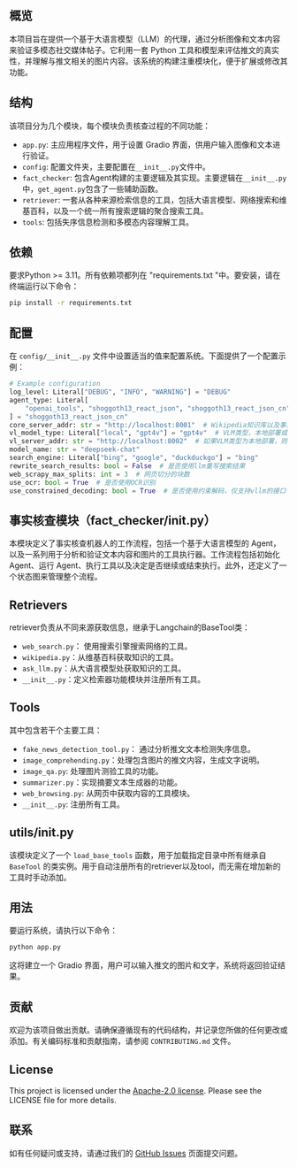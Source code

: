 ## 概览

本项目旨在提供一个基于大语言模型（LLM）的代理，通过分析图像和文本内容来验证多模态社交媒体帖子。它利用一套 Python 工具和模型来评估推文的真实性，并理解与推文相关的图片内容。该系统的构建注重模块化，便于扩展或修改其功能。

## 结构

该项目分为几个模块，每个模块负责核查过程的不同功能：

- `app.py`: 主应用程序文件，用于设置 Gradio 界面，供用户输入图像和文本进行验证。
- `config`: 配置文件夹，主要配置在`__init__.py`文件中。
- `fact_checker`: 包含Agent构建的主要逻辑及其实现。主要逻辑在`__init__.py`中，`get_agent.py`包含了一些辅助函数。
- `retriever`: 一套从各种来源检索信息的工具，包括大语言模型、网络搜索和维基百科，以及一个统一所有搜索逻辑的聚合搜索工具。
- `tools`: 包括失序信息检测和多模态内容理解工具。

## 依赖

要求Python >= 3.11。所有依赖项都列在 "requirements.txt "中。要安装，请在终端运行以下命令：

```bash
pip install -r requirements.txt
```

## 配置

在 `config/__init__.py` 文件中设置适当的值来配置系统。下面提供了一个配置示例：

```python
# Example configuration
log_level: Literal["DEBUG", "INFO", "WARNING"] = "DEBUG"
agent_type: Literal[
    "openai_tools", "shoggoth13_react_json", "shoggoth13_react_json_cn"
] = "shoggoth13_react_json_cn"
core_server_addr: str = "http://localhost:8001"  # Wikipedia知识库以及事实核查模型的接口地址
vl_model_type: Literal["local", "gpt4v"] = "gpt4v"  # VLM类型，本地部署或利用gpt4v
vl_server_addr: str = "http://localhost:8002"  # 如果VLM类型为本地部署，则需要设置服务器地址
model_name: str = "deepseek-chat"
search_engine: Literal["bing", "google", "duckduckgo"] = "bing"
rewrite_search_results: bool = False  # 是否使用llm重写搜索结果
web_scrapy_max_splits: int = 3  # 网页切分的块数
use_ocr: bool = True  # 是否使用OCR识别
use_constrained_decoding: bool = True  # 是否使用约束解码，仅支持vllm的接口
```

## 事实核查模块（fact_checker/__init__.py）

本模块定义了事实核查机器人的工作流程，包括一个基于大语言模型的 Agent，以及一系列用于分析和验证文本内容和图片的工具执行器。工作流程包括初始化 Agent、运行 Agent、执行工具以及决定是否继续或结束执行。此外，还定义了一个状态图来管理整个流程。

## Retrievers

retriever负责从不同来源获取信息，继承于Langchain的BaseTool类：

- `web_search.py`： 使用搜索引擎搜索网络的工具。
- `wikipedia.py`：从维基百科获取知识的工具。
- `ask_llm.py`：从大语言模型处获取知识的工具。
- `__init__.py`：定义检索器功能模块并注册所有工具。

## Tools

其中包含若干个主要工具：

- `fake_news_detection_tool.py`： 通过分析推文文本检测失序信息。
- `image_comprehending.py`：处理包含图片的推文内容，生成文字说明。
- `image_qa.py`: 处理图片测验工具的功能。
- `summarizer.py`：实现摘要文本生成器的功能。
- `web_browsing.py`: 从网页中获取内容的工具模块。
- `__init__.py`: 注册所有工具。

## utils/__init__.py

该模块定义了一个 `load_base_tools` 函数，用于加载指定目录中所有继承自 `BaseTool` 的类实例。用于自动注册所有的retriever以及tool，而无需在增加新的工具时手动添加。

## 用法

要运行系统，请执行以下命令：

```bash
python app.py
```

这将建立一个 Gradio 界面，用户可以输入推文的图片和文字，系统将返回验证结果。

## 贡献

欢迎为该项目做出贡献。请确保遵循现有的代码结构，并记录您所做的任何更改或添加。有关编码标准和贡献指南，请参阅 `CONTRIBUTING.md` 文件。

## License

This project is licensed under the [Apache-2.0 license](https://github.com/KLOSYX/fcsys/blob/main/LICENSE). Please see the LICENSE file for more details.

## 联系

如有任何疑问或支持，请通过我们的 [GitHub Issues](https://github.com/KLOSYX/fcsys/issues) 页面提交问题。
